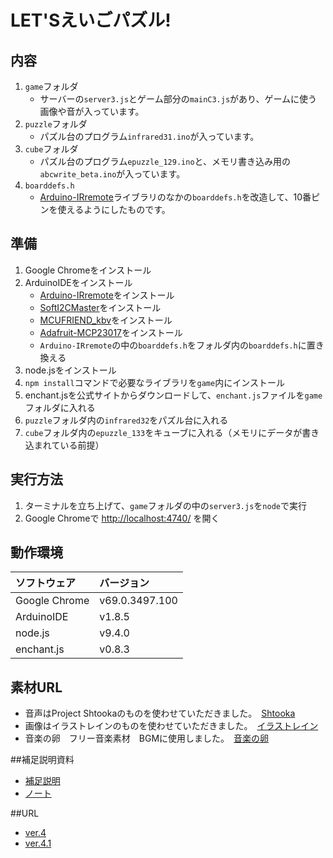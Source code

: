# LET'Sえいごパズル!

## 内容

1. `game`フォルダ
	- サーバーの`server3.js`とゲーム部分の`mainC3.js`があり、ゲームに使う画像や音が入っています。
2. `puzzle`フォルダ
    - パズル台のプログラム`infrared31.ino`が入っています。
3. `cube`フォルダ
    - パズル台のプログラム`epuzzle_129.ino`と、メモリ書き込み用の`abcwrite_beta.ino`が入っています。
4. `boarddefs.h`
    - [Arduino-IRremote](https://github.com/z3t0/Arduino-IRremote)ライブラリのなかの`boarddefs.h`を改造して、10番ピンを使えるようにしたものです。

## 準備

1. Google Chromeをインストール
2. ArduinoIDEをインストール
    - [Arduino-IRremote](https://github.com/z3t0/Arduino-IRremote)をインストール
    - [SoftI2CMaster](https://github.com/felias-fogg/SoftI2CMaster)をインストール
    - [MCUFRIEND_kbv](https://github.com/prenticedavid/MCUFRIEND_kbv)をインストール
    - [Adafruit-MCP23017](https://github.com/adafruit/Adafruit-MCP23017-Arduino-Library)をインストール
    - `Arduino-IRremote`の中の`boarddefs.h`をフォルダ内の`boarddefs.h`に置き換える
3. node.jsをインストール
4. `npm install`コマンドで必要なライブラリを`game`内にインストール
5. enchant.jsを公式サイトからダウンロードして、`enchant.js`ファイルを`game`フォルダに入れる
6. `puzzle`フォルダ内の`infrared32`をパズル台に入れる
7. `cube`フォルダ内の`epuzzle_133`をキューブに入れる（メモリにデータが書き込まれている前提）

## 実行方法

1. ターミナルを立ち上げて、`game`フォルダの中の`server3.js`を`node`で実行
2. Google Chromeで [http://localhost:4740/](http://localhost:4740/) を開く

## 動作環境

|   ソフトウェア  |  バージョン  |
|:--------------|:---------------|
| Google Chrome | v69.0.3497.100 |
| ArduinoIDE    | v1.8.5         |
| node.js       | v9.4.0         |
| enchant.js    | v0.8.3         |

## 素材URL

- 音声はProject Shtookaのものを使わせていただきました。　[Shtooka](http://swac-collections.org/download.php)
- 画像はイラストレインのものを使わせていただきました。　[イラストレイン](https://illustrain.com/)
- 音楽の卵　フリー音楽素材　BGMに使用しました。　[音楽の卵](http://ontama-m.com/ongaku_kawaii.html)

##補足説明資料

- [補足説明](https://github.com/shotaro27/LetsEigoPuzzle/blob/master/letseigo.pdf)
- [ノート](https://github.com/shotaro27/LetsEigoPuzzle/blob/master/eigonote.pdf)

##URL

- [ver.4](https://youtu.be/NaKyxNWOZd4)
- [ver.4.1](https://youtu.be/6gHKgkAUkWE)